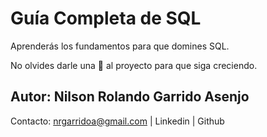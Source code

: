 # Guía Completa de SQL
Aprenderás los fundamentos para que domines SQL.

No olvides darle una 🌟 al proyecto para que siga creciendo.

## Autor: Nilson Rolando Garrido Asenjo
Contacto: nrgarridoa@gmail.com | Linkedin | Github
